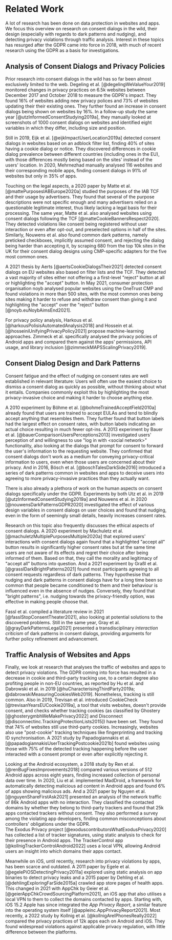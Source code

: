 # Related Work

A lot of research has been done on data protection in websites and apps. We focus this overview on research on consent dialogs in the wild, their design (especially with regards to dark patterns and nudging), and detecting privacy violations through traffic analysis. Interest in these topics has resurged after the GDPR came into force in 2018, with much of recent research using the GDPR as a basis for investigations.

## Analysis of Consent Dialogs and Privacy Policies

Prior research into consent dialogs in the wild has so far been almost exclusively limited to the web. Degeling et al. [@degelingWeValueYour2019] monitored changes in privacy practices on 6.5k websites between December 2017 and October 2018 to measure the GDPR's impact. They found 16% of websites adding new privacy polices and 73% of websites updating their their existing ones. They further found an increase in consent dialogs being shown on websites by 16%. In a follow-up study the same year [@utzInformedConsentStudying2019a], they manually looked at screenshots of 1000 consent dialogs on websites and identified eight variables in which they differ, including size and position.

Still in 2019, Eijk et al. [@eijkImpactUserLocation2019a] detected consent dialogs in websites based on an adblock filter list, finding 40% of sites having a cookie dialog or notice. They discovered differences in cookie dialog prevalence between different countries (including ones in the EU), with those differences mostly being based on the sites' instead of the users' location. In 2020, Mehrnezhad manually analysed 116 websites and their corresponding mobile apps, finding consent dialogs in 91% of websites but only in 35% of apps.

Touching on the legal aspects, a 2020 paper by Matte et al. [@mattePurposesIABEurope2020a] studied the purposes of the IAB TCF and their usage by advertisers. They found that several of the purpose descriptions were not specific enough and many advertisers relied on a questionable legitimate interest, thus likely lacking a legal basis for their processing. The same year, Matte et al. also analysed websites using consent dialogs following the TCF [@matteCookieBannersRespect2020]. They detected violations like consent being registered without user interaction or even after opt-out, and preselected options in half of the sites. Similarly, Nouwens et al. also found common dark patterns, namely preticked checkboxes, implicitly assumed consent, and rejecting the dialog being harder than accepting it, by scraping 680 from the top 10k sites in the UK for their consent dialog designs using CMP-specific adapters for the five most common ones.

A 2021 thesis by Aerts [@aertsCookieDialogsTheir2021] detected consent dialogs on EU websites also based on filter lists and the TCF. They detected a vast majority of sites either not offering a a first-level "reject" button at all or highlighting the "accept" button. In May 2021, consumer protection organisation noyb analysed popular websites using the OneTrust CMP and found violations in more than 500 sites, with the most common ones being sites making it harder to refuse and withdraw consent than giving it and highlighting the "accept" over the "reject" button [@noyb.euNoybAimsEnd2021].

For privacy policy analysis, Harkous et al. [@harkousPolisisAutomatedAnalysis2018] and Hossein et al. [@hosseiniUnifyingPrivacyPolicy2021] propose machine-learning approaches. Zimmeck et al. specifically analysed the privacy policies of Android apps and compared them against the apps' permissions, API usage, and library inclusion [@zimmeckMAPSScalingPrivacy2019].

## Consent Dialog Design and Dark Patterns

Consent fatigue and the effect of nudging on consent rates are well established in relevant literature: Users will often use the easiest choice to dismiss a consent dialog as quickly as possible, without thinking about what it entails. Companies commonly exploit this by highlighting the most privacy-invasive choice and making it harder to choose anything else.

A 2010 experiment by Böhme et al. [@bohmeTrainedAcceptField2010a] already found that users are trained to accept EULAs and tend to blindly accept anything that resembles them. They further found that button labels had the largest effect on consent rates, with button labels indicating an actual choice resulting in much fewer opt-ins. A 2013 experiment by Bauer et al. [@bauerComparisonUsersPerceptions2013] investigated users' perception of and willingness to use "log in with \<social network>" functionality, also looking at the dialogs that prompt for consent to forward the user's information to the requesting website. They confirmed that consent dialogs don't work as a medium for conveying privacy-critical information to users, even when those users are concerned about their privacy. And in 2016, Bösch et al. [@boschTalesDarkSide2016] introduced a series of dark patterns common in websites and apps to deceive users into agreeing to more privacy-invasive practices than they actually want.

There is also already a plethora of work on the human aspects on consent dialogs specifically under the GDPR. Experiments by both Utz et al. in 2019 [@utzInformedConsentStudying2019a] and Nouwens et al. in 2020 [@nouwensDarkPatternsGDPR2020] investigated the effect of various design variables in consent dialogs on user choices and found that nudging, even in the form of seemingly small details, heavily increases consent rates.

Research on this topic also frequently discusses the ethical aspects of consent dialogs. A 2020 experiment by Machuletz et al. [@machuletzMultiplePurposesMultiple2020a] that explored users' interactions with consent dialogs again found that a highlighted "accept all" button results in significantly higher consent rates but at the same time users are not aware of its effects and regret their choice after being informed of them. Based on that, they call the morality and legitimacy of "accept all" buttons into question. And a 2021 experiment by Graßl et al. [@grasslDarkBrightPatterns2021] found most participants agreeing to all consent requests regardless of dark patterns. They hypothesise that nudging and dark patterns in consent dialogs have for a long time been so common that people became conditioned to them and their behaviour is influenced even in the absence of nudges. Conversely, they found that "bright patterns", i.e. nudging towards the privacy-friendly option, was effective in making people choose that.

Fassl et al. compiled a literature review in 2021 [@fasslStopConsentTheater2021], also looking at potential solutions to the discovered problems. Still in the same year, Gray et al. [@grayDarkPatternsLegal2021] presented a transdisciplinary *interaction criticism* of dark patterns in consent dialogs, providing arguments for further policy refinement and advancement.

## Traffic Analysis of Websites and Apps

Finally, we look at research that analyses the traffic of websites and apps to detect privacy violations. The GDPR coming into force has resulted in a decrease in cookie and third-party tracking use, to a certain degree also profiting people in non-EU countries, as reported by Hu et al. and Dabrowski et al. in 2019 [@huCharacterisingThirdParty2019a; @dabrowskiMeasuringCookiesWeb2019]. Nonetheless, tracking is still common. Also in 2019, Trevisan et al. introduced CookieCheck [@trevisanYearsEUCookie2019a], a tool that visits websites, doesn't provide consent, and checks whether tracking cookies (as classified by Ghostery [@ghosterygmbhWeMakePrivacy2022] and Disconnect [@disconnectinc.TrackingProtectionLists2015]) have been set. They found that 74% of websites still use third-party cookies. Increasingly, websites also use "post-cookie" tracking techniques like fingerprinting and tracking ID synchronisation. A 2021 study by Papadogiannakis et al. [@papadogiannakisUserTrackingPostcookie2021b] found websites using those with 75% of the detected tracking happening before the user interacted with a consent prompt or even after explicitly rejecting it.

Looking at the Android ecosystem, a 2018 study by Ren et al. [@renBugFixesImprovements2018] compared various versions of 512 Android apps across eight years, finding increased collection of personal data over time. In 2020, Liu et al. implemented MadDroid, a framework for automatically detecting malicious ad content in Android apps and found 6% of apps showing malicious ads. And a 2021 paper by Nguyen et al. [@nguyenShareFirstAsk2021] presented an analysis of the network traffic of 86k Android apps with no interaction. They classified the contacted domains by whether they belong to third-party trackers and found that 25k apps contacted trackers without consent. They also performed a survey among the violating app developers, finding common misconceptions about controllers' obligations under the GDPR.  
The Exodus Privacy project [@exoduscontributorsWhatExodusPrivacy2020] has collected a list of tracker signatures, using static analysis to check for their presence in Android apps. The TrackerControl app [@kollnigTrackerControlAndroid2022] uses a local VPN, allowing Android users an insight into which domains their apps contact.

Meanwhile on iOS, until recently, research into privacy violations by apps, has been scarce and outdated. A 2011 paper by Egele et al. [@egelePiOSDetectingPrivacy2011a] explored using static analysis on app binaries to detect privacy leaks and a 2015 paper by Dehling et al. [@dehlingExploringFarSide2015a] crawled app store pages of health apps.  
This changed in 2021 with AppChk by Geier et al. [@geierAppChkCrowdSourcingPlatform2021], an iOS app that also utilises a local VPN to them to collect the domains contacted by apps. Starting with, iOS 15.2 Apple has since integrated the *App Privacy Report*, a similar feature into the operating system itself [@appleinc.AppPrivacyReport2021]. Most recently, a 2022 study by Kollnig et al. [@kollnigAreIPhonesReally2022] compared the privacy practices of 12k apps each on Android and iOS. They found widespread violations against applicable privacy regulation, with little difference between the platforms.
